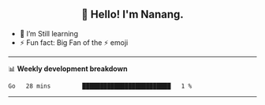 
<h2 align="center">👋 Hello! I'm Nanang.</h2>




- 🌱 I’m Still learning 
- ⚡ Fun fact: Big Fan of the :zap: emoji



-------

📊 **Weekly development breakdown**
<!--START_SECTION:waka-->

```text
Go   28 mins         █████████████████████████   1 %
```

<!--END_SECTION:waka-->

-------
